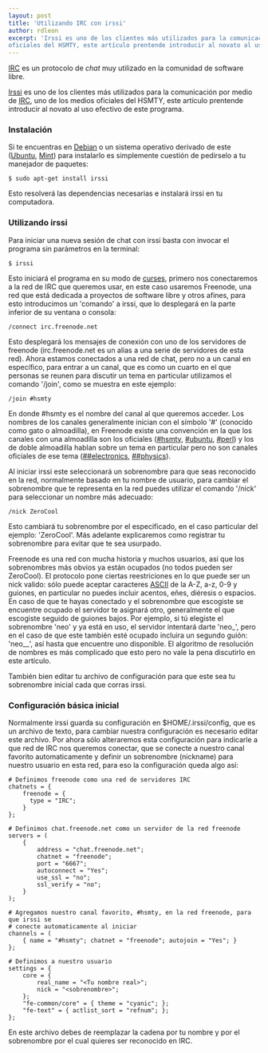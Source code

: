 ```yaml
---
layout: post
title: 'Utilizando IRC con irssi'
author: rdleon
excerpt: 'Irssi es uno de los clientes más utilizados para la comunicación por medio de IRC, uno de los medios
oficiales del HSMTY, este artículo prentende introducir al novato al uso efectivo de este programa.'
---
```


[IRC][2] es un protocolo de *chat* muy utilizado en la comunidad de software libre.

[Irssi][1] es uno de los clientes más utilizados para la comunicación por medio de [IRC][2], uno de los medios
oficiales del HSMTY, este artículo prentende introducir al novato al uso efectivo de este programa.

### Instalación

Si te encuentras en [Debian][] o un sistema operativo derivado de este ([Ubuntu][], [Mint][]) para instalarlo
es simplemente cuestión de pedirselo a tu manejador de paquetes:

    $ sudo apt-get install irssi
    
Esto resolverá las dependencias necesarias e instalará irssi en tu computadora.  

### Utilizando irssi

Para iniciar una nueva sesión de chat con irssi basta con invocar el programa sin parámetros en la
terminal:

    $ irssi
    
Esto iniciará el programa en su modo de [curses][], primero nos conectaremos a la red de IRC que queremos
usar, en este caso usaremos Freenode, una red que está dedicada a proyectos de software libre y otros
afines, para esto introducimos un 'comando' a irssi, que lo desplegará en la parte inferior de su ventana
o consola:

    /connect irc.freenode.net
    
Esto desplegará los mensajes de conexión con uno de los servidores de freenode (irc.freenode.net es un alias
a una serie de servidores de esta red). Ahora estamos conectados a una red de chat, pero no a un canal en 
específico, para entrar a un canal, que es como un cuarto en el que personas se reunen para discutir un tema en
particular utilizamos el comando '/join', como se muestra en este ejemplo:

    /join #hsmty
    
En donde #hsmty es el nombre del canal al que queremos acceder. Los nombres de los canales generalmente inician
con el símbolo '#' (conocido como gato o almoadilla), en Freenode existe una convención en la que los canales
con una almoadilla son los oficiales ([#hsmty][3], [#ubuntu][4], [#perl][5]) y los de doble almoadilla hablan
sobre un tema en particular pero no son canales oficiales de ese tema ([##electronics][6], [##physics][7]).

Al iniciar irssi este seleccionará un sobrenombre para que seas reconocido en la red, normalmente basado en tu
nombre de usuario, para cambiar el sobrenombre que te representa en la red puedes utilizar el comando '/nick'
para seleccionar un nombre más adecuado:
    
    /nick ZeroCool

Esto cambiará tu sobrenombre por el especificado, en el caso particular del ejemplo: 'ZeroCool'. Más adelante
explicaremos como registrar tu sobrenombre para evitar que te sea usurpado.

Freenode es una red con mucha historia y muchos usuarios, así que los sobrenombres más obvios ya están ocupados
(no todos pueden ser ZeroCool). El protocolo pone ciertas reestriciones en lo que puede ser un nick valido: sólo 
puede aceptar caracteres [ASCII][] de la A-Z, a-z, 0-9 y guiones, en particular no puedes incluir acentos, eñes,
diéresis o espacios. En caso de que te hayas conectado y el sobrenombre que escogiste se encuentre ocupado el
servidor te asignará otro, generalmente el que escogiste seguido de guiones bajos. Por ejemplo, si tú elegiste 
el sobrenombre 'neo' y ya está en uso, el servidor intentará darte 'neo\_', pero en el caso de que este también
esté ocupado incluira un segundo guión: 'neo\_\_', así hasta que encuentre uno disponible. El algoritmo de 
resolución de nombres es más complicado que esto pero no vale la pena discutirlo en este artículo.

También bien editar tu archivo de configuración para que este sea tu sobrenombre inicial cada que corras irssi.

### Configuración básica inicial

Normalmente irssi guarda su configuración en $HOME/.irssi/config, que es un archivo de texto, para cambiar nuestra
configuración es necesario editar este archivo. Por ahora sólo alteraremos esta configuración para indicarle a que
red de IRC nos queremos conectar, que se conecte a nuestro canal favorito automaticamente y definir un sobrenombre
(nickname) para nuestro usuario en esta red, para eso la configuración queda algo así:

    # Definimos freenode como una red de servidores IRC
    chatnets = {
        freenode = {
          type = "IRC";
        }
    };
    
    # Definimos chat.freenode.net como un servidor de la red freenode
    servers = (
        {
            address = "chat.freenode.net";
            chatnet = "freenode";
            port = "6667";
            autoconnect = "Yes";
            use_ssl = "no";
            ssl_verify = "no";
        }
    );
    
    # Agregamos nuestro canal favorito, #hsmty, en la red freenode, para que irssi se
    # conecte automaticamente al iniciar
    channels = (
        { name = "#hsmty"; chatnet = "freenode"; autojoin = "Yes"; }
    };

    # Definimos a nuestro usuario
    settings = {
        core = {
            real_name = "<Tu nombre real>";
            nick = "<sobrenombre>";
        };
        "fe-common/core" = { theme = "cyanic"; };
        "fe-text" = { actlist_sort = "refnum"; };
    };

En este archivo debes de reemplazar la cadena <Tu nombre real> por tu nombre y <sobrenombre> por el sobrenombre
por el cual quieres ser reconocido en IRC.

  [1]: https://es.wikipedia.org/wiki/IRC 
  [2]: http://www.irssi.org/  
  [3]: irc://irc.freenode.net/#hsmty
  [4]: irc://irc.freenode.net/#ubuntu
  [5]: irc://irc.freenode.net/#perl
  [6]: irc://irc.freenode.net/##electronics
  [7]: irc://irc.freenode.net/##physics

  [Debian]: https://www.debian.org/
  [Ubuntu]: http://www.ubuntu.com/
  [Mint]: http://www.linuxmint.com/
  [curses]: http://www.gnu.org/software/ncurses/
  [ASCII]: http://es.wikipedia.org/wiki/ASCII

